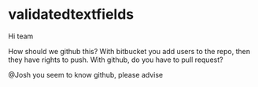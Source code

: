 # validatedtextfields

Hi team

How should we github this? With bitbucket you add users to the repo, then they have rights to push. 
With github, do you have to pull request?

@Josh you seem to know github, please advise
